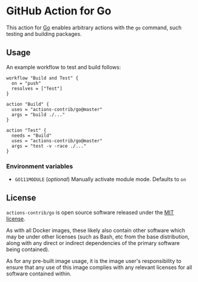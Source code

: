 # GitHub Action for Go

[golang]: https://golang.org/

This action for [Go][golang] enables arbitrary actions with the `go` command,
such testing and building packages.

## Usage

An example workflow to test and build follows:

```hcl
workflow "Build and Test" {
  on = "push"
  resolves = ["Test"]
}

action "Build" {
  uses = "actions-contrib/go@master"
  args = "build ./..."
}

action "Test" {
  needs = "Build"
  uses = "actions-contrib/go@master"
  args = "test -v -race ./..."
}
```

### Environment variables

* `GO111MODULE` (*optional*) Manually activate module mode. Defaults to `on`

## License

[MIT]: https://opensource.org/licenses/MIT

`actions-contrib/go` is open source software released under the
[MIT license][MIT].

As with all Docker images, these likely also contain other software which may be
under other licenses (such as Bash, etc from the base distribution, along with
any direct or indirect dependencies of the primary software being contained).

As for any pre-built image usage, it is the image user's responsibility to
ensure that any use of this image complies with any relevant licenses for all
software contained within.
